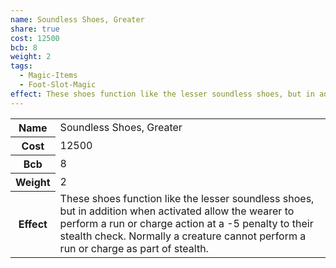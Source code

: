 ```yaml
---
name: Soundless Shoes, Greater
share: true
cost: 12500
bcb: 8
weight: 2
tags:
  - Magic-Items
  - Foot-Slot-Magic
effect: These shoes function like the lesser soundless shoes, but in addition when activated allow the wearer to perform a run or charge action at a -5 penalty to their stealth check. Normally a creature cannot perform a run or charge as part of stealth.
---
```

<p><span dir="ltr" style="overflow-x: auto;"><table><tbody><tr><th dir="ltr">Name</th><td dir="ltr">Soundless Shoes, Greater</td></tr><tr><th dir="ltr">Cost</th><td dir="auto">12500</td></tr><tr><th dir="ltr">Bcb</th><td dir="auto">8</td></tr><tr><th dir="ltr">Weight</th><td dir="auto">2</td></tr><tr><th dir="ltr">Effect</th><td dir="ltr">These shoes function like the lesser soundless shoes, but in addition when activated allow the wearer to perform a run or charge action at a -5 penalty to their stealth check. Normally a creature cannot perform a run or charge as part of stealth.</td></tr></tbody></table></span></p>